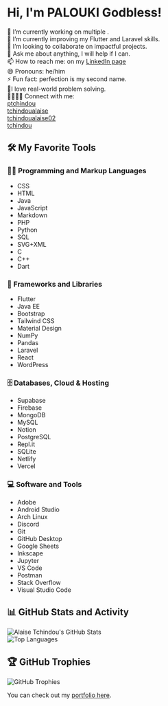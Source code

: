 # Hi, I'm PALOUKI Godbless!

🔭 I’m currently working on multiple .  
🌱 I’m currently improving my Flutter and Laravel skills.  
👯 I’m looking to collaborate on impactful projects.  
💬 Ask me about anything, I will help if I can.  
📫 How to reach me: on my [LinkedIn page](https://www.linkedin.com/in/your-linkedin)  
😄 Pronouns: he/him  
⚡ Fun fact: perfection is my second name.  
👨‍ I love real-world problem solving.  
🫱🏼‍🫲🏾 Connect with me:  
[ptchindou](https://github.com/ptchindou)  
[tchindoualaise](https://github.com/tchindoualaise)  
[tchindoualaise02](https://github.com/tchindoualaise02)  
[tchindou](https://github.com/tchindou)

## 🛠️ My Favorite Tools

### 👨‍💻 Programming and Markup Languages
- CSS
- HTML
- Java
- JavaScript
- Markdown
- PHP
- Python
- SQL
- SVG+XML
- C
- C++
- Dart

### 🧰 Frameworks and Libraries
- Flutter
- Java EE
- Bootstrap
- Tailwind CSS
- Material Design
- NumPy
- Pandas
- Laravel
- React
- WordPress

### 🗄️ Databases, Cloud & Hosting
- Supabase
- Firebase
- MongoDB
- MySQL
- Notion
- PostgreSQL
- Repl.it
- SQLite
- Netlify
- Vercel

### 💻 Software and Tools
- Adobe
- Android Studio
- Arch Linux
- Discord
- Git
- GitHub Desktop
- Google Sheets
- Inkscape
- Jupyter
- VS Code
- Postman
- Stack Overflow
- Visual Studio Code

## 📊 GitHub Stats and Activity

![Alaise Tchindou's GitHub Stats](https://github-readme-stats.vercel.app/api?username=tchindou&show_icons=true&theme=radical)  
![Top Languages](https://github-readme-stats.vercel.app/api/top-langs/?username=tchindou&theme=radical)

## 🏆 GitHub Trophies
![GitHub Trophies](https://github-profile-trophy.vercel.app/?username=tchindou&theme=radical)

You can check out my [portfolio here](https://your-portfolio-link).
